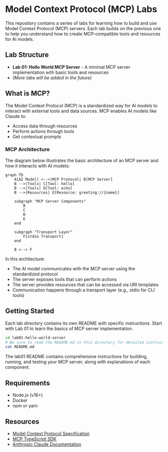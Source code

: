 # Model Context Protocol (MCP) Labs

This repository contains a series of labs for learning how to build and use Model Context Protocol (MCP) servers. Each lab builds on the previous one to help you understand how to create MCP-compatible tools and resources for AI models.

## Lab Structure

- **Lab 01: Hello World MCP Server** - A minimal MCP server implementation with basic tools and resources
- *(More labs will be added in the future)*

## What is MCP?

The Model Context Protocol (MCP) is a standardized way for AI models to interact with external tools and data sources. MCP enables AI models like Claude to:

- Access data through resources
- Perform actions through tools
- Get contextual prompts

### MCP Architecture

The diagram below illustrates the basic architecture of an MCP server and how it interacts with AI models:

```mermaid
graph TD
    A[AI Model] <-->|MCP Protocol| B[MCP Server]
    B -->|Tools| C[Tool: hello]
    B -->|Tools| D[Tool: echo]
    B -->|Resources| E[Resource: greeting://{name}]
    
    subgraph "MCP Server Components"
        B
        C
        D
        E
    end
    
    subgraph "Transport Layer"
        F[stdio Transport]
    end
    
    B <--> F
```

In this architecture:
- The AI model communicates with the MCP server using the standardized protocol
- The server exposes tools that can perform actions
- The server provides resources that can be accessed via URI templates
- Communication happens through a transport layer (e.g., stdio for CLI tools)

## Getting Started

Each lab directory contains its own README with specific instructions. Start with Lab 01 to learn the basics of MCP server implementation.

```bash
cd lab01-hello-world-server
# Be sure to read the README.md in this directory for detailed instructions
cat README.md
```

The lab01 README contains comprehensive instructions for building, running, and testing your MCP server, along with explanations of each component.

## Requirements

- Node.js (v16+)
- Docker
- npm or yarn

## Resources

- [Model Context Protocol Specification](https://modelcontextprotocol.io)
- [MCP TypeScript SDK](https://github.com/modelcontextprotocol/typescript-sdk)
- [Anthropic Claude Documentation](https://docs.anthropic.com/en/docs/agents-and-tools/mcp)
